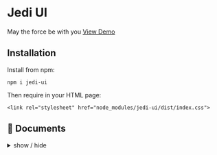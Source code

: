 # Jedi UI
May the force be with you [View Demo](https://hungle00.github.io/jedi-ui/)

## Installation


Install from npm:
```
npm i jedi-ui
```
Then require in your HTML page:
```
<link rel="stylesheet" href="node_modules/jedi-ui/dist/index.css">
```

## 📘 Documents

<details>
<summary>
  show / hide
</summary>

- Components
  - [x] Button
  - [x] Dropdown
  - [x] Tooltip
  - [x] Card
  - [x] Form
  - [x] Checkbox
  - [x] Radio Button
  - [ ] Select
  - [ ] Toogle
  - [x] Flash
  - [x] Error Message
  - [x] Empty State
  - [ ] Table
  - [ ] Collapse
  - [x] Steps
  - [ ] Progress
  - [x] Navbar
  - [x] Sidebar
  - [x] Footer


- Utilities
  - [x] Background
  - [ ] Text
  - [x] Border
  - [x] Flex
  - [x] Spacing

</details>